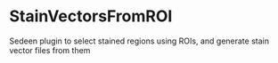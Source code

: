 # StainVectorsFromROI
Sedeen plugin to select stained regions using ROIs, and generate stain vector files from them
